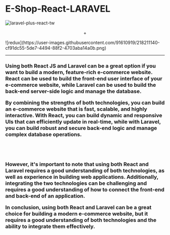 # E-Shop-React-LARAVEL
![laravel-plus-react-tw](https://user-images.githubusercontent.com/91610919/217950347-c9b2ef41-257e-444d-9659-9b0f4a743f96.png)
<p align="center">
+
</p>
![redux](https://user-images.githubusercontent.com/91610919/218211140-cf91dc55-5de7-4494-88f2-4703aba14a0b.png)

<hr>
<h3>Using both React JS and Laravel can be a great option if you want to build a modern, feature-rich e-commerce website. React can be used to build the front-end user interface of your e-commerce website, while Laravel can be used to build the back-end server-side logic and manage the database.

By combining the strengths of both technologies, you can build an e-commerce website that is fast, scalable, and highly interactive. With React, you can build dynamic and responsive UIs that can efficiently update in real-time, while with Laravel, you can build robust and secure back-end logic and manage complex database operations.
</h3>
<br><br>
<h3>
However, it's important to note that using both React and Laravel requires a good understanding of both technologies, as well as experience in building web applications. Additionally, integrating the two technologies can be challenging and requires a good understanding of how to connect the front-end and back-end of an application.

In conclusion, using both React and Laravel can be a great choice for building a modern e-commerce website, but it requires a good understanding of both technologies and the ability to integrate them effectively.
</h3>
